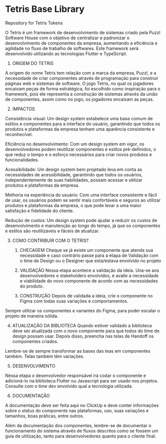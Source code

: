 # Tetris Base Library
Repository for Tetris Tokens

O Tetris é um framework de desenvolvimento de sistemas criado pela Puzzl Software House com o objetivo de centralizar e padronizar o desenvolvimento de componentes da empresa, aumentando a eficiência e agilidade no fluxo de trabalho de softwares. Este framework será desenvolvido utilizando as tecnologias Flutter e TypeScript.

1. ORIGEM DO TETRIS

A origem do nome Tetris tem relação com a marca da empresa, Puzzl, e a necessidade de criar componentes através de programação para construir páginas web e sistemas de software. O jogo Tetris, no qual os jogadores encaixam peças de forma estratégica, foi escolhido como inspiração para o framework, pois ele representa a construção de sistemas através da união de componentes, assim como no jogo, os jogadores encaixam as peças.

2. IMPACTOS

Consistência visual: Um design system estabelece uma base comum de estilos e componentes para a interface do usuário, garantindo que todos os produtos e plataformas da empresa tenham uma aparência consistente e reconhecível.

Eficiência no desenvolvimento: Com um design system em vigor, os desenvolvedores podem reutilizar componentes e estilos pré-definidos, o que reduz o tempo e o esforço necessários para criar novos produtos e funcionalidades.

Acessibilidade: Um design system bem projetado leva em conta as necessidades de acessibilidade, garantindo que todos os usuários, independentemente de suas habilidades, possam acessar e utilizar produtos e plataformas da empresa.

Melhoria na experiência do usuário: Com uma interface consistente e fácil de usar, os usuários podem se sentir mais confortáveis e seguros ao utilizar produtos e plataformas da empresa, o que pode levar a uma maior satisfação e fidelidade do cliente.

Redução de custos: Um design system pode ajudar a reduzir os custos de desenvolvimento e manutenção ao longo do tempo, já que os componentes e estilos são reutilizáveis e fáceis de atualizar.

3. COMO CONTRIBUIR COM O TETRIS?

	1. CHECAGEM
Cheque se já existe um componente que atenda sua necessidade e caso contrário passe para a etapa de Validação com o time de Design ou o Designer que esta/estava envolvido no projeto

	2. VALIDAÇÃO
Nessa etapa acontece a validação da ideia. Una-se aos desenvolvedores e stakeholders envolvidos, e avalie a necessidade e viabilidade do novo componente de acordo com as necessidades do produto.
 
	3. CONSTRUÇÃO
Depois de validada a ideia, crie o componente no Figma com todas suas variações e comportamentos. 

Sempre utilizar os componentes e variantes do Figma, para poder escalar o projeto de maneira sólida.

4. ATUALIZAÇÃO DA BIBLIOTECA
Quando estiver validado a biblioteca deve ser atualizada com o novo componente para que todos   do time de design possam usar. Depois disso, preencha nas telas de Handoff os componentes criados. 

Lembre-se de sempre transformar as bases das teas em componentes também. Telas também têm variações.

5. DESENVOLVIMENTO

Nessa etapa o desenvolvedor responsável irá codar o componente e adicioná-lo na biblioteca Flutter ou Javascript para ser usado nos projetos. Consulte com o time dev envolvido qual a tecnologia utilizada.

6. DOCUMENTAÇÃO

A documentação deve ser feita aqui no ClickUp e deve conter informações sobre o status do componente nas plataformas, uso, suas variações e tamanhos, boas práticas, entre outros. 

Além da documentação dos componentes, lembre-se de documentar o funcionamento do sistema através de fluxos descritos como se fossem um guia de utilização, tanto para desenvolvedores quanto para o cliente final.
